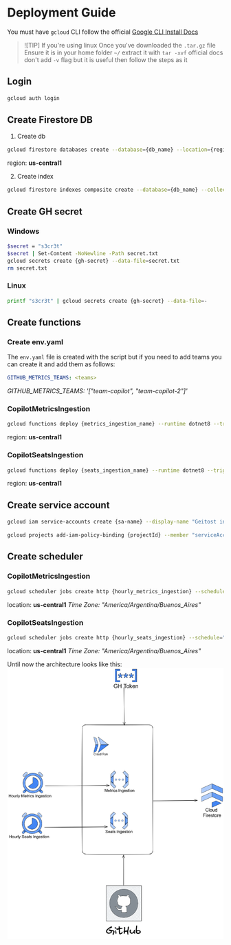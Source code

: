 # Deployment Guide
You must have `gcloud` CLI follow the official [Google CLI Install Docs](https://cloud.google.com/sdk/docs/install#linux)

> ![TIP]
> If you're using linux
> Once you've downloaded the `.tar.gz` file
> Ensure it is in your home folder `~/`
> extract it with `tar -xvf` official docs don't add `-v` flag but it is useful
> then follow the steps as it

## Login
```bash
gcloud auth login
```


## Create Firestore DB
1. Create db

```bash
gcloud firestore databases create --database={db_name} --location={region}
```
region: __us-central1__

2. Create index

```bash
gcloud firestore indexes composite create --database={db_name} --collection-group=metrics_history --field-config=field-path="team_data,order=ascending" --field-config=field-path="date,order=ascending" --field-config=field-path="name,order=ascending"
```

## Create GH secret
### Windows
```bash
$secret = "s3cr3t"
$secret | Set-Content -NoNewline -Path secret.txt
gcloud secrets create {gh-secret} --data-file=secret.txt
rm secret.txt
```
### Linux
```bash
printf "s3cr3t" | gcloud secrets create {gh-secret} --data-file=-
```

## Create functions
### Create env.yaml
The `env.yaml` file is created with the script but if you need to add teams you can create it and add them as follows:
```yaml
GITHUB_METRICS_TEAMS: <teams>
```
*GITHUB_METRICS_TEAMS: '["team-copilot", "team-copilot-2"]'*

### CopilotMetricsIngestion
```bash
gcloud functions deploy {metrics_ingestion_name} --runtime dotnet8 --trigger-http --entry-point Microsoft.CopilotDashboard.DataIngestion.Functions.CopilotMetricsIngestion --region {region} --env-vars-file env.yaml --set-secrets="GITHUB_TOKEN={gh-secret}:latest" --set-env-vars="PROJECT_ID={projectId},DATABASE_ID={db_name},GITHUB_ENTERPRISE={ghEnterprise},GITHUB_ORGANIZATION={ghOrganization}"
```

region: __us-central1__

### CopilotSeatsIngestion
```bash
gcloud functions deploy {seats_ingestion_name} --runtime dotnet8 --trigger-http --entry-point Microsoft.CopilotDashboard.DataIngestion.Functions.CopilotSeatsIngestion --region {region} --env-vars-file env.yaml --set-secrets="GITHUB_TOKEN={gh-secret}:latest" --set-env-vars="PROJECT_ID={projectId},DATABASE_ID={db_name},GITHUB_ENTERPRISE={ghEnterprise},GITHUB_ORGANIZATION={ghOrganization}"
```


region: __us-central1__

## Create service account
```bash
gcloud iam service-accounts create {sa-name} --display-name "Geitost invoker service account" --description "SA for schedulers to invoke functions securely"
```

```bash
gcloud projects add-iam-policy-binding {projectId} --member "serviceAccount:{sa-name}@{projectId}.iam.gserviceaccount.com" --role "roles/run.invoker"
```

## Create scheduler
### CopilotMetricsIngestion
```bash
gcloud scheduler jobs create http {hourly_metrics_ingestion} --schedule="0 * * * *" --uri={metrics_ingestion_uri} --http-method=GET --time-zone={timezone} --description="Invokes Metrics Ingestion API each hour to populate db" --location {location} --oidc-service-account-email="{sa-name}@{project_id}.iam.gserviceaccount.com" --oidc-token-audience={metrics_ingestion_uri}
```
location: __us-central1__
*Time Zone: "America/Argentina/Buenos_Aires"*

### CopilotSeatsIngestion
```bash
gcloud scheduler jobs create http {hourly_seats_ingestion} --schedule="0 * * * *" --uri={seats_ingestion_uri} --http-method=GET --time-zone={timezone} --description="Invokes Seats Ingestion API each hour to populate db" --location {location} --oidc-service-account-email="{sa-name}@{project_id}.iam.gserviceaccount.com" --oidc-token-audience={seats_ingestion_uri}
```
location: __us-central1__
*Time Zone: "America/Argentina/Buenos_Aires"*

Until now the architecture looks like this:
![Architecture Stage 1](docs/deployment/arch-stage-1.png)